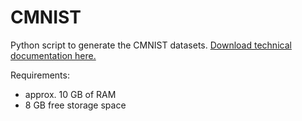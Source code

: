 # CMNIST


Python script to generate the CMNIST datasets. [Download technical documentation here.](https://www.simonwenkel.com/publications/articles/pdf/20190924_CMNIST.pdf)

Requirements:
- approx. 10 GB of RAM
- 8 GB free storage space
